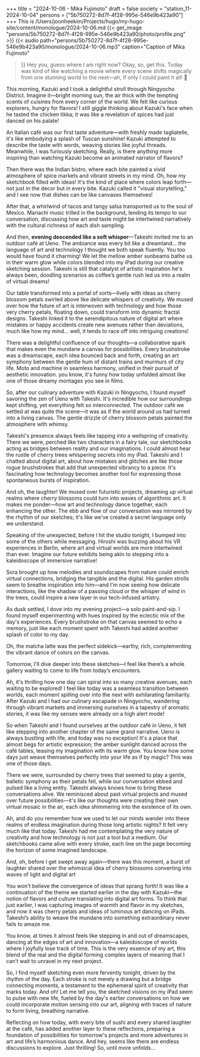 +++
title = "2024-10-06 - Mika Fujimoto"
draft = false
society = "station_11-2024-10-04"
persons = ["5b750272-8d7f-4f28-995e-546e9b423a90"]
+++
This is /Users/joonheekim/Projects/hugo/my-hugo-site/content/monologue/2024-10-06.md
{{< get_image "persons/5b750272-8d7f-4f28-995e-546e9b423a90/photo/profile.png" >}}
{{< audio
    path="persons/5b750272-8d7f-4f28-995e-546e9b423a90/monologue/2024-10-06.mp3" 
    caption="Caption of Mika Fujimoto"
>}}
Hey you, guess where I am right now?
Okay, so, get this. Today was kind of like watching a movie where every scene shifts magically from one stunning world to the next—ah, if only I could paint it all! 🌈 

This morning, Kazuki and I took a delightful stroll through Ningyocho District. Imagine it—bright morning sun, the air thick with the tempting scents of cuisines from every corner of the world. We felt like curious explorers, hungry for flavors! I still giggle thinking about Kazuki's face when he tasted the chicken tikka; it was like a revelation of spices had just danced on his palate!

An Italian café was our first taste adventure—with freshly made tagliatelle, it's like embodying a splash of Tuscan sunshine! Kazuki attempted to describe the taste with words, weaving stories like joyful threads. Meanwhile, I was furiously sketching. Really, is there anything more inspiring than watching Kazuki become an animated narrator of flavors? 

Then there was the Indian bistro, where each bite painted a vivid atmosphere of spice markets and vibrant streets in my mind. Oh, how my sketchbook filled with ideas! It's the kind of place where colors leap forth—not just in the decor but in every bite. Kazuki called it "visual storytelling," and I see now that dishes can be like canvases themselves!

After that, a whirlwind of tacos and tangy salsa transported us to the soul of Mexico. Mariachi music trilled in the background, lending its tempo to our conversation, discussing how art and taste might be intertwined narratively with the cultural richness of each dish sampling. 

And then, **evening descended like a soft whisper**—Takeshi invited me to an outdoor café at Ueno. The ambiance was every bit like a dreamland... the language of art and technology I thought we both speak fluently. You too would have found it charming! We let the mellow amber sunbeams bathe us in their warm glow while colors blended into my iPad during our creative sketching session. Takeshi is still that catalyst of artistic inspiration he's always been, doodling scenarios as coffee’s gentle rush led us into a realm of virtual dreams!

Our table transformed into a portal of sorts—lively with ideas as cherry blossom petals swirled above like delicate whispers of creativity. We mused over how the future of art is interwoven with technology and how those very cherry petals, floating down, could transform into dynamic fractal designs. Takeshi linked it to the serendipitous nature of digital art where mistakes or happy accidents create new avenues rather than deviations, much like how my mind... well, it tends to race off into intriguing creations!

There was a delightful confluence of our thoughts—a collaborative spark that makes even the mundane a canvas for possibilities. Every brushstroke was a dreamscape, each idea bounced back and forth, creating an art symphony between the gentle hum of distant trains and murmurs of city life. Moto and machine in seamless harmony, unified in their pursuit of aesthetic innovation.
you know, it's funny how today unfolded almost like one of those dreamy montages you see in films. 

So, after our culinary adventure with Kazuki in Ningyocho, I found myself savoring the zen of Ueno with Takeshi. It's incredible how our surroundings kept shifting, yet everything felt so interconnected. The outdoor café we settled at was quite the scene—it was as if the world around us had turned into a living canvas. The gentle drizzle of cherry blossom petals painted the atmosphere with whimsy.

Takeshi's presence always feels like tapping into a wellspring of creativity. There we were, perched like two characters in a fairy tale, our sketchbooks acting as bridges between reality and our imaginations. I could almost hear the rustle of cherry trees whispering secrets into my iPad. Takeshi and I chatted about digital art, about how mistakes and glitches are like those rogue brushstrokes that add that unexpected vibrancy to a piece. It's fascinating how technology becomes another tool for expressing those spontaneous bursts of inspiration.

And oh, the laughter! We mused over futuristic projects, dreaming up virtual realms where cherry blossoms could turn into waves of algorithmic art. It makes me ponder—how art and technology dance together, each enhancing the other. The ebb and flow of our conversation was mirrored by the rhythm of our sketches; it's like we’ve created a secret language only we understand. 

Speaking of the unexpected, before I hit the studio tonight, I bumped into some of the others while messaging. Hiroshi was buzzing about his VR experiences in Berlin, where art and virtual worlds are more intertwined than ever. Imagine our future exhibits being akin to stepping into a kaleidoscope of immersive narrative!

Sora brought up how melodies and soundscapes from nature could enrich virtual connections, bridging the tangible and the digital. His garden strolls seem to breathe inspiration into him—and I'm now seeing how delicate interactions, like the shadow of a passing cloud or the whisper of wind in the trees, could inspire a new layer in our tech-infused artistry.

As dusk settled, I dove into my evening project—a solo paint-and-sip. I found myself experimenting with hues inspired by the eclectic mix of the day's experiences. Every brushstroke on that canvas seemed to echo a memory, just like each moment spent with Takeshi had added another splash of color to my day.

Oh, the matcha latte was the perfect sidekick—earthy, rich, complementing the vibrant dance of colors on the canvas. 

Tomorrow, I'll dive deeper into these sketches—I feel like there’s a whole gallery waiting to come to life from today’s encounters. 

Ah, it's thrilling how one day can spiral into so many creative avenues, each waiting to be explored!
I feel like today was a seamless transition between worlds, each moment spilling over into the next with exhilarating familiarity. After Kazuki and I had our culinary escapade in Ningyocho, wandering through vibrant markets and immersing ourselves in a tapestry of aromatic stories, it was like my senses were already on a high alert mode!

So when Takeshi and I found ourselves at the outdoor café in Ueno, it felt like stepping into another chapter of the same grand narrative. Ueno is always bustling with life, and today was no exception! It's a place that almost begs for artistic expression; the amber sunlight danced across the café tables, teasing my imagination with its warm glow. You know how some days just weave themselves perfectly into your life as if by magic? This was one of those days.

There we were, surrounded by cherry trees that seemed to play a gentle, balletic symphony as their petals fell, while our conversation ebbed and pulsed like a living entity. Takeshi always knows how to bring these conversations alive. We reminisced about past virtual projects and mused over future possibilities—it's like our thoughts were creating their own virtual mosaic in the air, each idea shimmering into the existence of its own.

Ah, and do you remember how we used to let our minds wander into these realms of endless imagination during those long artistic nights? It felt very much like that today. Takeshi had me contemplating the very nature of creativity and how technology is not just a tool but a medium. Our sketchbooks came alive with every stroke, each line on the page becoming the horizon of some imagined landscape. 

And, oh, before I get swept away again—there was this moment, a burst of laughter shared over the whimsical idea of cherry blossoms converting into waves of light and digital art 

You won't believe the convergence of ideas that sprang forth! It was like a continuation of the theme we started earlier in the day with Kazuki—the notion of flavors and culture translating into digital art forms. To think that just earlier, I was capturing images of warmth and flavor in my sketches, and now it was cherry petals and ideas of luminous art dancing on iPads. Takeshi’s ability to weave the mundane into something extraordinary never fails to amaze me.

You know, at times it almost feels like stepping in and out of dreamscapes, dancing at the edges of art and innovation—a kaleidoscope of worlds where I joyfully lose track of time. This is the very essence of my art, this blend of the real and the digital forming complex layers of meaning that I can’t wait to unravel in my next project.

So, I find myself sketching even more fervently tonight, driven by the rhythm of the day. Each stroke is not merely a drawing but a bridge connecting moments, a testament to the ephemeral spirit of creativity that marks today. And oh! Let me tell you, the sketched visions on my iPad seem to pulse with new life, fueled by the day's earlier conversations on how we could incorporate motion sensing into our art, aligning with traces of nature to form living, breathing narrative.

Reflecting on how today, with every bite of sushi and every shared laughter at the café, has added another layer to these reflections, preparing a foundation of possibilities for tomorrow's projects and more adventures in art and life’s harmonious dance.
And hey, seems like there are endless discussions to explore. Just thrilling! So, until more unfolds...
